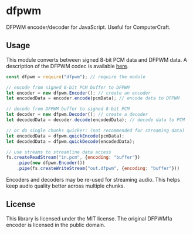 # dfpwm
DFPWM encoder/decoder for JavaScript. Useful for ComputerCraft.

## Usage
This module converts between signed 8-bit PCM data and DFPWM data. A description of the DFPWM codec is available [here](https://wiki.vexatos.com/dfpwm).

```js
const dfpwm = require("dfpwm"); // require the module

// encode from signed 8-bit PCM buffer to DFPWM
let encoder = new dfpwm.Encoder(); // create an encoder
let encodedData = encoder.encode(pcmData); // encode data to DFPWM

// decode from DFPWM buffer to signed 8-bit PCM
let decoder = new dfpwm.Decoder(); // create a decoder
let decodedData = decoder.decode(encodedData); // decode data to PCM

// or do single chunks quicker: (not recommended for streaming data)
let encodedData = dfpwm.quickEncode(pcmData);
let decodedData = dfpwm.quickDecode(encodedData);

// use streams to streamline data access
fs.createReadStream("in.pcm", {encoding: "buffer"})
    .pipe(new dfpwm.Encoder())
    .pipe(fs.createWriteStream("out.dfpwm", {encoding: "buffer"}))
```

Encoders and decoders may be re-used for streaming audio. This helps keep audio quality better across multiple chunks.

## License
This library is licensed under the MIT license. The original DFPWM1a encoder is licensed in the public domain.
